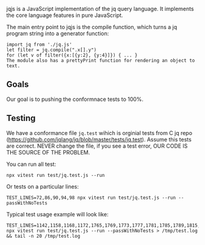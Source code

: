 jqjs is a JavaScript implementation of the jq query language. It implements the core language features in pure JavaScript.

The main entry point to jqjs is the compile function, which turns a jq program string into a generator function:

```
import jq from './jq.js'
let filter = jq.compile(".x[].y")
for (let v of filter({x:[{y:2}, {y:4}]}) { ... }
The module also has a prettyPrint function for rendering an object to text.
```

## Goals

Our goal is to pushing the conformnace tests to 100%.

## Testing

We have a conformance file `jq.test` wihich is orginial tests from C jq repo (https://github.com/jqlang/jq/blob/master/tests/jq.test). Assume this tests are correct. NEVER change the file, if you see a test error, OUR CODE IS THE SOURCE OF THE PROBLEM.

You can run all test:
```
npx vitest run test/jq.test.js --run
```

Or tests on a particular lines:
```
TEST_LINES=72,86,90,94,98 npx vitest run test/jq.test.js --run --passWithNoTests
```

Typical test usage example will look like:
```
TEST_LINES=1142,1158,1168,1172,1765,1769,1773,1777,1781,1785,1789,1815,1819,1823,1827,1831,1836,1844,1848,1849 npx vitest run test/jq.test.js --run --passWithNoTests > /tmp/test.log && tail -n 20 /tmp/test.log
```
